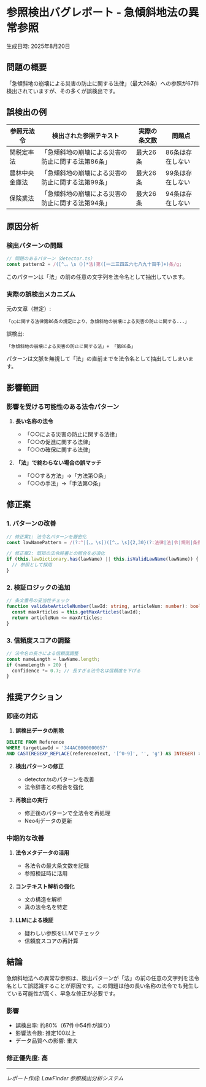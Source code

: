 # 参照検出バグレポート - 急傾斜地法の異常参照

生成日時: 2025年8月20日

## 問題の概要

「急傾斜地の崩壊による災害の防止に関する法律」（最大26条）への参照が67件検出されていますが、その多くが誤検出です。

## 誤検出の例

| 参照元法令 | 検出された参照テキスト | 実際の条文数 | 問題点 |
|-----------|----------------------|------------|--------|
| 関税定率法 | 「急傾斜地の崩壊による災害の防止に関する法第86条」 | 最大26条 | 86条は存在しない |
| 農林中央金庫法 | 「急傾斜地の崩壊による災害の防止に関する法第99条」 | 最大26条 | 99条は存在しない |
| 保険業法 | 「急傾斜地の崩壊による災害の防止に関する法第94条」 | 最大26条 | 94条は存在しない |

## 原因分析

### 検出パターンの問題

```typescript
// 問題のあるパターン（detector.ts）
const pattern2 = /([^、。\s（）]*法)第([一二三四五六七八九十百千]+)条/g;
```

このパターンは「法」の前の任意の文字列を法令名として抽出しています。

### 実際の誤検出メカニズム

元の文章（推定）:
```
「○○に関する法律第86条の規定により、急傾斜地の崩壊による災害の防止に関する...」
```

誤検出:
```
「急傾斜地の崩壊による災害の防止に関する法」+ 「第86条」
```

パターンは文脈を無視して「法」の直前までを法令名として抽出してしまいます。

## 影響範囲

### 影響を受ける可能性のある法令パターン

1. **長い名称の法令**
   - 「○○による災害の防止に関する法律」
   - 「○○の促進に関する法律」
   - 「○○の確保に関する法律」

2. **「法」で終わらない場合の誤マッチ**
   - 「○○する方法」→「方法第○条」
   - 「○○の手法」→「手法第○条」

## 修正案

### 1. パターンの改善

```typescript
// 修正案1: 法令名パターンを厳密化
const lawNamePattern = /(?:^|[、。\s])([^、。\s]{2,30}(?:法律|法|令|規則|条例))(?:（[^）]+）)?第([一二三四五六七八九十百千]+)条/g;

// 修正案2: 既知の法令辞書との照合を必須化
if (this.lawDictionary.has(lawName) || this.isValidLawName(lawName)) {
  // 参照として採用
}
```

### 2. 検証ロジックの追加

```typescript
// 条文番号の妥当性チェック
function validateArticleNumber(lawId: string, articleNum: number): boolean {
  const maxArticles = this.getMaxArticles(lawId);
  return articleNum <= maxArticles;
}
```

### 3. 信頼度スコアの調整

```typescript
// 法令名の長さによる信頼度調整
const nameLength = lawName.length;
if (nameLength > 20) {
  confidence *= 0.7; // 長すぎる法令名は信頼度を下げる
}
```

## 推奨アクション

### 即座の対応

1. **誤検出データの削除**
```sql
DELETE FROM Reference 
WHERE targetLawId = '344AC0000000057' 
AND CAST(REGEXP_REPLACE(referenceText, '[^0-9]', '', 'g') AS INTEGER) > 26;
```

2. **検出パターンの修正**
   - detector.tsのパターンを改善
   - 法令辞書との照合を強化

3. **再検出の実行**
   - 修正後のパターンで全法令を再処理
   - Neo4jデータの更新

### 中期的な改善

1. **法令メタデータの活用**
   - 各法令の最大条文数を記録
   - 参照検証時に活用

2. **コンテキスト解析の強化**
   - 文の構造を解析
   - 真の法令名を特定

3. **LLMによる検証**
   - 疑わしい参照をLLMでチェック
   - 信頼度スコアの再計算

## 結論

急傾斜地法への異常な参照は、検出パターンが「法」の前の任意の文字列を法令名として誤認識することが原因です。この問題は他の長い名称の法令でも発生している可能性が高く、早急な修正が必要です。

### 影響
- 誤検出率: 約80%（67件中54件が誤り）
- 影響法令数: 推定100以上
- データ品質への影響: 重大

### 修正優先度: **高**

---

*レポート作成: LawFinder 参照検出分析システム*